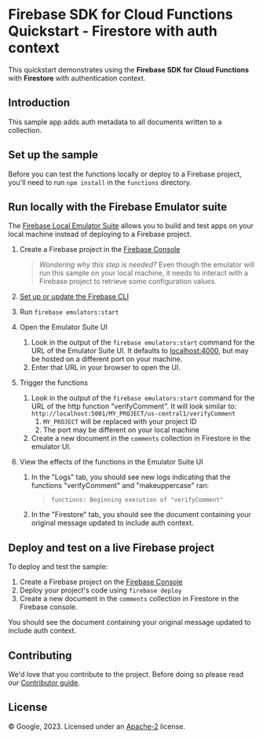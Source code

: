 # Firebase SDK for Cloud Functions Quickstart - Firestore with auth context

This quickstart demonstrates using the **Firebase SDK for Cloud Functions** with
**Firestore** with authentication context.

## Introduction

This sample app adds auth metadata to all documents written to a collection.

## Set up the sample

Before you can test the functions locally or deploy to a Firebase project,
you'll need to run `npm install` in the `functions` directory.

## Run locally with the Firebase Emulator suite

The
[Firebase Local Emulator Suite](https://firebase.google.com/docs/emulator-suite)
allows you to build and test apps on your local machine instead of deploying to
a Firebase project.

1. Create a Firebase project in the
   [Firebase Console](https://console.firebase.google.com)
   > _Wondering why this step is needed?_ Even though the emulator will run this
   > sample on your local machine, it needs to interact with a Firebase project
   > to retrieve some configuration values.
1. [Set up or update the Firebase CLI](https://firebase.google.com/docs/cli#setup_update_cli)
1. Run `firebase emulators:start`
1. Open the Emulator Suite UI
   1. Look in the output of the `firebase emulators:start` command for the URL
      of the Emulator Suite UI. It defaults to
      [localhost:4000](http://localhost:4000), but may be hosted on a different
      port on your machine.
   1. Enter that URL in your browser to open the UI.
1. Trigger the functions
   1. Look in the output of the `firebase emulators:start` command for the URL
      of the http function "verifyComment". It will look similar to:
      `http://localhost:5001/MY_PROJECT/us-central1/verifyComment`
      1. `MY_PROJECT` will be replaced with your project ID
      1. The port may be different on your local machine
   1. Create a new document in the `comments` collection in Firestore in the emulator UI.
1. View the effects of the functions in the Emulator Suite UI

   1. In the "Logs" tab, you should see new logs indicating that the functions
      "verifyComment" and "makeuppercase" ran:

      > `functions: Beginning execution of "verifyComment"`

   1. In the "Firestore" tab, you should see the document containing your original
      message updated to include auth context.

## Deploy and test on a live Firebase project

To deploy and test the sample:

1. Create a Firebase project on the
   [Firebase Console](https://console.firebase.google.com)
1. Deploy your project's code using `firebase deploy`
1. Create a new document in the `comments` collection in Firestore in the Firebase console.

You should see the document containing your original message updated to include auth context.

## Contributing

We'd love that you contribute to the project. Before doing so please read our
[Contributor guide](../../CONTRIBUTING.md).

## License

© Google, 2023. Licensed under an [Apache-2](../../LICENSE) license.
